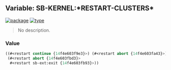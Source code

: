 ## Variable: SB-KERNEL:\*RESTART-CLUSTERS\*
[![package](https://img.shields.io/badge/Package-SB--KERNEL-5f9ea0.svg?style=social&colorA=999999)](../) [![type](https://img.shields.io/badge/Type-Variable-5f9ea0.svg?style=social&colorA=999999)](../#variable) 

> No description.

### Value
```cl
((#<restart continue {14f4e603f9e3}>) (#<restart abort {14f4e603fa43}>)
 (#<restart abort {14f4e603fbd3}>
  #<restart sb-ext:exit {14f4e603fb93}>))
```
